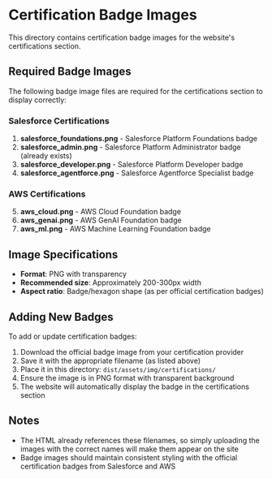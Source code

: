# Certification Badge Images

This directory contains certification badge images for the website's certifications section.

## Required Badge Images

The following badge image files are required for the certifications section to display correctly:

### Salesforce Certifications
1. **salesforce_foundations.png** - Salesforce Platform Foundations badge
2. **salesforce_admin.png** - Salesforce Platform Administrator badge (already exists)
3. **salesforce_developer.png** - Salesforce Platform Developer badge
4. **salesforce_agentforce.png** - Salesforce Agentforce Specialist badge

### AWS Certifications
5. **aws_cloud.png** - AWS Cloud Foundation badge
6. **aws_genai.png** - AWS GenAI Foundation badge
7. **aws_ml.png** - AWS Machine Learning Foundation badge

## Image Specifications

- **Format**: PNG with transparency
- **Recommended size**: Approximately 200-300px width
- **Aspect ratio**: Badge/hexagon shape (as per official certification badges)

## Adding New Badges

To add or update certification badges:

1. Download the official badge image from your certification provider
2. Save it with the appropriate filename (as listed above)
3. Place it in this directory: `dist/assets/img/certifications/`
4. Ensure the image is in PNG format with transparent background
5. The website will automatically display the badge in the certifications section

## Notes

- The HTML already references these filenames, so simply uploading the images with the correct names will make them appear on the site
- Badge images should maintain consistent styling with the official certification badges from Salesforce and AWS
